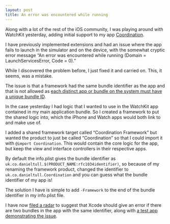 ```yaml
---
layout: post
title: An error was encountered while running
---
```


Along with a lot of the rest of the iOS community, I was playing around with WatchKit yesterday, adding initial support to my app [Coordination](https://itunes.apple.com/gb/app/coordination-location-utility/id625226776).

I have previously implemented extensions and had an issue where the app fails to launch in the simulator and on the device, with the somewhat cryptic error message “An error was encountered while running (Domain = LaunchServicesError, Code = 0).”

While I discovered the problem before, I just fixed it and carried on. This, it seems, was a mistake. 

The issue is that a framework had the same bundle identifier as the app and that is not allowed as [each distinct app or bundle on the system must have a unique bundle ID](https://developer.apple.com/library/mac/documentation/General/Reference/InfoPlistKeyReference/Articles/CoreFoundationKeys.html#//apple_ref/doc/uid/20001431-102070).

In the case yesterday I had logic that I wanted to use in the WatchKit app contained in my main application bundle. So I created a framework to put the shared logic into, which the iPhone and Watch apps would both link to and make use of. 

I added a shared framework target called “Coordination Framework” but wanted the product to just be called “Coordination” so that I could import it with `@import Coordination`. This would contain the core logic for the app, but keep the view and interface controllers in their respective apps.

By default the info.plist gives the bundle identifier as `uk.co.danieltull.$(PRODUCT_NAME:rfc1034identifier)`, so because of my renaming the framework product, changed the identifier to `uk.co.danieltull.Coordination` and you can guess what the bundle identifier of my app is!

The solution I have is simple to add `-Framework` to the end of the bundle identifier in my info.plist file.

I have now [filed a radar](http://openradar.appspot.com/19045130) to suggest that Xcode should give an error if there are two bundles in the app with the same identifier, along with [a test app demonstrating the issue](https://github.com/danielctull-tests/Duplicate-Bundle-Identifier-Issue).
